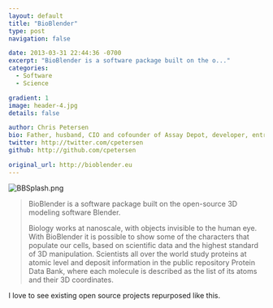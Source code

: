 ```yaml
---
layout: default
title: "BioBlender"
type: post
navigation: false

date: 2013-03-31 22:44:36 -0700
excerpt: "BioBlender is a software package built on the o..."
categories:
  - Software
  - Science

gradient: 1
image: header-4.jpg
details: false

author: Chris Petersen
bio: Father, husband, CIO and cofounder of Assay Depot, developer, entrepreneur and technologist.
twitter: http://twitter.com/cpetersen
github: http://github.com/cpetersen

original_url: http://bioblender.eu
---
```



  ![BBSplash.png](/attachments/7202a809872ea3b997defdcd19055442/image.png) 

 > BioBlender is a software package built on the open-source 3D modeling software Blender.
 > 
 > Biology works at nanoscale, with objects invisible to the human eye. With BioBlender it is possible to show some of the characters that populate our cells, based on scientific data and the highest standard of 3D manipulation. Scientists all over the world study proteins at atomic level and deposit information in the public repository Protein Data Bank, where each molecule is described as the list of its atoms and their 3D coordinates.

 I love to see existing open source projects repurposed like this. 
